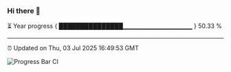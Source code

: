 ### Hi there 👋

⏳ Year progress { ███████████████▁▁▁▁▁▁▁▁▁▁▁▁▁▁▁ } 50.33 %

---

⏰ Updated on Thu, 03 Jul 2025 16:49:53 GMT

![Progress Bar CI](https://github.com/IshwaranRudhara/GIT-ACTION/workflows/Progress%20Bar%20CI/badge.svg)
